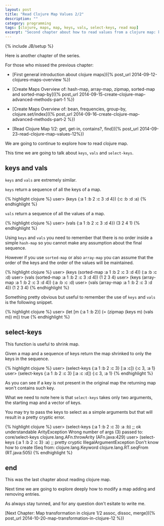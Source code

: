 ```yaml
---
layout: post
title: "Read Clojure Map Values 2/2"
description: ""
category: programming
tags: [clojure, maps, map, keys, vals, select-keys, read map]
excerpt: "Second chapter about how to read values from a clojure map: keys, vals and select-keys ."
---
```

{% include JB/setup %}


Here is another chapter of the series.

For those who missed the previous chapter:

*   [First general introduction about clojure maps]({% post_url 2014-09-12-clojures-maps-overview %})

*   [Create Maps Overview of: hash-map, array-map, zipmap, sorted-map and sorted-map-by]({% post_url 2014-09-15-create-clojure-map-advanced-methods-part-1 %})

*   [Create Maps Overview of: bean, frequencies, group-by, clojure.set/index]({% post_url 2014-09-16-create-clojure-map-advanced-methods-part-2 %})

*   [Read Clojure Map 1/2: get, get-in, contains?, find]({% post_url 2014-09-23-read-clojure-map-values-12%})

We are going to continue to explore how to read clojure map.

This time we are going to talk about `keys`, `vals` and `select-keys`.

## keys and vals

`keys` and `vals` are extremely similar.

`keys` return a sequence of all the keys of a map.

{% highlight clojure %}
user> (keys {:a 1 :b 2 :c 3 :d 4})
(:c :b :d :a)
{% endhighlight %}

`vals` return a sequence of all the values of a map.

{% highlight clojure %}
user> (vals {:a 1 :b 2 :c 3 :d 4})
(3 2 4 1)
{% endhighlight %}

Using `keys` and `vals` you need to remember that there is no order inside a simple `hash-map` so you cannot make any assumption about the final sequence.

However if you use `sorted-map` or also `array-map` you can assume that the order of the keys and the order of the values will be maintained.

{% highlight clojure %}
user> (keys (sorted-map :a 1 :b 2 :c 3 :d 4))
(:a :b :c :d)
user> (vals (sorted-map :a 1 :b 2 :c 3 :d 4))
(1 2 3 4)
user> (keys (array-map :a 1 :b 2 :c 3 :d 4))
(:a :b :c :d)
user> (vals (array-map :a 1 :b 2 :c 3 :d 4))
(1 2 3 4)
{% endhighlight %}

Something pretty obvious but useful to remember the use of `keys` and `vals` is the following snippet.

{% highlight clojure %}
user> (let [m {:a 1 :b 2}]
	    (= (zipmap (keys m) (vals m)) m))
true
{% endhighlight %}

## select-keys

This function is useful to shrink map.

Given a map and a sequence of keys return the map shrinked to only the keys in the sequence.

{% highlight clojure %}
user> (select-keys {:a 1 :b 2 :c 3} [:a :c])
{:c 3, :a 1}
user> (select-keys {:a 1 :b 2 :c 3} [:a :c :d])
{:c 3, :a 1}
{% endhighlight %}

As you can see if a key is not present in the original map the returning map won't contains such key.

What we need to note here is that `select-keys` takes only two arguments, the starting map and a vector of keys.

You may try to pass the keys to select as a simple arguments but that will result in a pretty cryptic error.

{% highlight clojure %}
user> (select-keys {:a 1 :b 2 :c 3} :a :b) ;; ok understandable
ArityException Wrong number of args (3) passed to: core/select-keys  clojure.lang.AFn.throwArity (AFn.java:429)
user> (select-keys {:a 1 :b 2 :c 3} :a) ;; pretty cryptic
IllegalArgumentException Don't know how to create ISeq from: clojure.lang.Keyword  clojure.lang.RT.seqFrom (RT.java:505)
{% endhighlight %}


## end

This was the last chapter about reading clojure map.

Next time we are going to explore deeply how to modify a map adding and removing entries.

As always stay tunned, and for any question don't esitate to write me.


[Next Chapter: Map transformation in clojure 1/2 assoc, dissoc, merge]({% post_url 2014-10-20-map-transformation-in-clojure-12 %})
